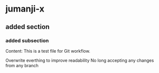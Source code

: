 # jumanji-x

## added section
### added subsection

Content:
This is a test file for Git workflow.

Overwrite everthing to improve readability
No long accepting any changes from any branch
